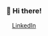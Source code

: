 
<h3 align="center">👋 Hi there!</h3>
<p align="center">
  <a href="https://www.linkedin.com/in/james-hinton-54bb87197/">LinkedIn</a>
</p>
